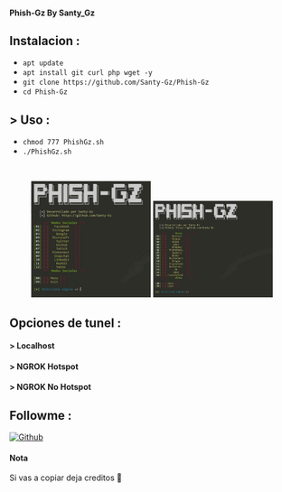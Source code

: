 #### Phish-Gz By Santy_Gz


## Instalacion :

* `apt update`
* `apt install git curl php wget -y`
* `git clone https://github.com/Santy-Gz/Phish-Gz`
* `cd Phish-Gz`
## > Uso :
* `chmod 777 PhishGz.sh`
* `./PhishGz.sh`

<br>
<p align="center">
<img width="42%" src="https://github.com/Santy-Gz/Phish-Gz/blob/main/img/PhishGz2.jpeg"/>
<img width="42%" src="https://github.com/Santy-Gz/Phish-Gz/blob/main/img/PhishGz1.jpeg"/>
</p>

## Opciones de tunel :
#### > Localhost
#### > NGROK Hotspot
#### > NGROK No Hotspot

## Followme :
[![Github](https://img.shields.io/badge/Github-Santy--Gz-aqua?style=for-the-badge&logo=github)](https://github.com/Santy-Gz)

#### Nota

Si vas a copiar deja creditos 🙂
